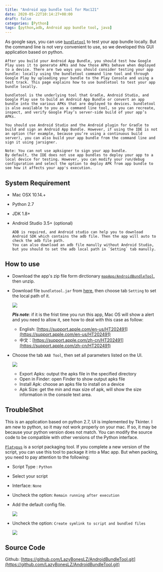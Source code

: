 ```yaml
---
title: "Android app bundle tool for Mac121"
date: 2020-05-22T10:14:27+08:00
draft: false
categories: [Python]
tags: [python,adb, Android app bundle tool, java]
---
```


As google says, you can use [`bundletool`](https://developer.android.com/studio/command-line/bundletool) to test your app bundle locally. But the command line is not very convenient to use, so we developed this GUI application based on python.<!--more-->

```
After you build your Android App Bundle, you should test how Google Play uses it to generate APKs and how those APKs behave when deployed to a device. There are two ways you should consider testing your app bundle: locally using the bundletool command line tool and through Google Play by uploading your bundle to the Play Console and using a test track. This page explains how to use bundletool to test your app bundle locally.

bundletool is the underlying tool that Gradle, Android Studio, and Google Play use to build an Android App Bundle or convert an app bundle into the various APKs that are deployed to devices. bundletool is also available to you as a command line tool, so you can recreate, inspect, and verify Google Play’s server-side build of your app’s APKs.

You should use Android Studio and the Android plugin for Gradle to build and sign an Android App Bundle. However, if using the IDE is not an option (for example, because you’re using a continuous build server), you can also build your app bundle from the command line and sign it using jarsigner.

Note: You can not use apksigner to sign your app bundle.
By default, the IDE does not use app bundles to deploy your app to a local device for testing. However, you can modify your run/debug configuration and select the option to deploy APK from app bundle to see how it affects your app's execution.
```



## System Requirement
* Mac OSX 10.14.+
* Python 2.7
* JDK 1.8+
* Android Studio 3.5+ (optional)

	```
	ADB is required, and Android studio can help you to download Android SDK which contains the adb file. Then the app will auto to check the adb file path. 
	You can also download an adb file manully without Android Studio, but you should to set the adb local path in `Setting` tab manully.
	```
	

## How to use
* Download the app's zip file form dirctionary [`mapApp/AndroidBundleTool`](https://github.com/LazyBonesLZ/AndroidBundleTool/tree/master/macApp/AndroidAppBundleTool.zip), then unzip.
* Download file `bundletool.jar` from [here](https://github.com/google/bundletool/releases), then choose tab `Setting` to set the local path of it.

	![](/img/14_aab_tool/setting.png)
	
	***Pls note***: if it is the frist time you run this app, Mac OS will show a alert and you need to allow it, see how to deal with this case as follow:
	
	* English: [https://support.apple.com/en-us/HT202491](https://support.apple.com/en-us/HT202491)
	* 中文：[https://support.apple.com/zh-cn/HT202491](https://support.apple.com/zh-cn/HT202491)

* Choose the tab `AAB Tool`, then set all parameters listed on the UI.

	![](/img/14_aab_tool/aabtool.png)
	
	* Export Apks: output the apks file in the specified directory
	* Open in Finder: open Finder to show output apks file 
	* Install Apk: choose an apks file to install on a device
	* Apk Size: get the min and max size of apk, will show the size information in the console text area.

## TroubleShot
This is an application based on python 2.7, UI is implemented by Tkinter. I am new to python, so it may not work properly on your mac. If so, it may be because your python version does not match. You can modify the source code to be compatible with other versions of the Python interface.

[`Platypus`](https://sveinbjorn.org/files/manpages/PlatypusDocumentation.html) is a script packaging tool. If you complete a new version of the script, you can use this tool to package it into a Mac app. But when packing, you need to pay attention to the following: 

* Script Type : `Python`
* Select your script
* Interface: `None`
* Uncheck the option: `Remain running after execution`
* Add the default config file.

	![](/img/14_aab_tool/py2app1.png)

* Uncheck the option: `Create symlink to script and bundled files`

	![](/img/14_aab_tool/py2app2.png)

## Source Code 
Github: [https://github.com/LazyBonesLZ/AndroidBundleTool.git](https://github.com/LazyBonesLZ/AndroidBundleTool.git)

